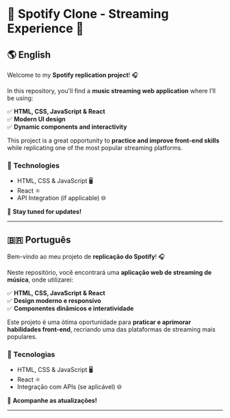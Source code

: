 # 🎵 Spotify Clone - Streaming Experience 🚀  

## 🌎 English  

Welcome to my **Spotify replication project**! 🎧  

In this repository, you'll find a **music streaming web application** where I’ll be using:  

✅ **HTML, CSS, JavaScript & React**  
✅ **Modern UI design**  
✅ **Dynamic components and interactivity**  

This project is a great opportunity to **practice and improve front-end skills** while replicating one of the most popular streaming platforms.  

### 🔧 Technologies  

- HTML, CSS & JavaScript 🖥️  
- React ⚛️  
- API Integration (if applicable) 🌐  

🚀 **Stay tuned for updates!**  

---

## 🇧🇷 Português  

Bem-vindo ao meu projeto de **replicação do Spotify**! 🎧  

Neste repositório, você encontrará uma **aplicação web de streaming de música**, onde utilizarei:  

✅ **HTML, CSS, JavaScript & React**  
✅ **Design moderno e responsivo**  
✅ **Componentes dinâmicos e interatividade**  

Este projeto é uma ótima oportunidade para **praticar e aprimorar habilidades front-end**, recriando uma das plataformas de streaming mais populares.  

### 🔧 Tecnologias  

- HTML, CSS & JavaScript 🖥️  
- React ⚛️  
- Integração com APIs (se aplicável) 🌐  

🚀 **Acompanhe as atualizações!**  

---

